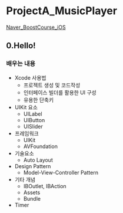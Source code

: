 # ProjectA_MusicPlayer
[Naver_BoostCourse_iOS](https://www.edwith.org/boostcourse-ios/joinLectures/12899,"네이버")
## 0.Hello!
### 배우는 내용
- Xcode 사용법
    - 프로젝트 생성 및 코드작성
    - 인터페이스 빌더를 활용한 UI 구성
    - 유용한 단축키
- UIKit 요소
    - UILabel
    - UIButton
    - UISlider
- 프레임워크
    - UIKit
    - AVFoundation
- 기술요소
    - Auto Layout
- Design Pattern
    - Model-View-Controller Pattern
- 기타 개념
    - IBOutlet, IBAction
    - Assets
    - Bundle
- Timer
